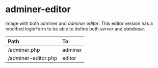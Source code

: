 # adminer-editor

Image with both adminer and *adminer editor*. This editor version has a modified loginForm to be able to define both *server* and *database*.

|Path|To|
|:---|:---|
|/adminer.php|adminer|
|/adminer-editor.php|editor|
